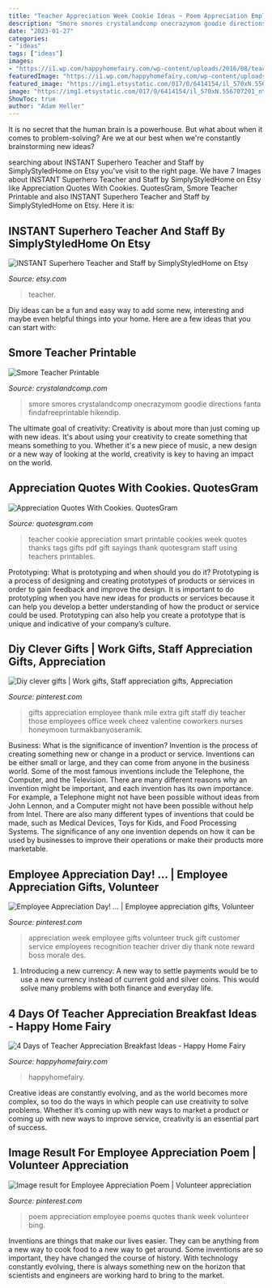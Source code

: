 ```yaml
---
title: "Teacher Appreciation Week Cookie Ideas ~ Poem Appreciation Employee Poems Quotes Thank Week Volunteer Bing"
description: "Smore smores crystalandcomp onecrazymom goodie directions fanta findafreeprintable hikendip"
date: "2023-01-27"
categories:
- "ideas"
tags: ["ideas"]
images:
- "https://i1.wp.com/happyhomefairy.com/wp-content/uploads/2016/08/teacher-appreciation-breakfast9.jpg?resize=1024%2C768&amp;ssl=1"
featuredImage: "https://i1.wp.com/happyhomefairy.com/wp-content/uploads/2016/08/teacher-appreciation-breakfast9.jpg?resize=1024%2C768&amp;ssl=1"
featured_image: "https://img1.etsystatic.com/017/0/6414154/il_570xN.556707201_nt8w.jpg"
image: "https://img1.etsystatic.com/017/0/6414154/il_570xN.556707201_nt8w.jpg"
ShowToc: true
author: "Adam Heller"
---
```



It is no secret that the human brain is a powerhouse. But what about when it comes to problem-solving? Are we at our best when we're constantly brainstorming new ideas?

	

		
searching about INSTANT Superhero Teacher and Staff by SimplyStyledHome on Etsy you've visit to the right page. We have 7 Images about INSTANT Superhero Teacher and Staff by SimplyStyledHome on Etsy like Appreciation Quotes With Cookies. QuotesGram, Smore Teacher Printable and also INSTANT Superhero Teacher and Staff by SimplyStyledHome on Etsy. Here it is:
		
    
## INSTANT Superhero Teacher And Staff By SimplyStyledHome On Etsy

<img loading=lazy src="https://img1.etsystatic.com/017/0/6414154/il_570xN.556707201_nt8w.jpg" onerror="this.onerror=null;this.src='https://tse3.mm.bing.net/th?id=OIP.mP4GKuwCTcBkp95dS_Yk_AHaF3&amp;pid=15.1';" alt="INSTANT Superhero Teacher and Staff by SimplyStyledHome on Etsy">

_Source: etsy.com_

>teacher. 

	

Diy ideas can be a fun and easy way to add some new, interesting and maybe even helpful things into your home. Here are a few ideas that you can start with: 

    
## Smore Teacher Printable

<img loading=lazy src="https://crystalandcomp.com/wp-content/uploads/2011/05/smore-printable-for-your-teacher.jpg" onerror="this.onerror=null;this.src='https://tse4.mm.bing.net/th?id=OIP.xJswVHwpeJ2urzapXUni_wHaLH&amp;pid=15.1';" alt="Smore Teacher Printable">

_Source: crystalandcomp.com_

>smore smores crystalandcomp onecrazymom goodie directions fanta findafreeprintable hikendip. 

	

The ultimate goal of creativity:
Creativity is about more than just coming up with new ideas. It's about using your creativity to create something that means something to you. Whether it's a new piece of music, a new design or a new way of looking at the world, creativity is key to having an impact on the world.

    
## Appreciation Quotes With Cookies. QuotesGram

<img loading=lazy src="https://cdn.quotesgram.com/img/38/43/281744537-TeacherCookie_01.jpg" onerror="this.onerror=null;this.src='https://tse4.mm.bing.net/th?id=OIP.3xZyVr_WPI9j5EqgFHlcuAHaLH&amp;pid=15.1';" alt="Appreciation Quotes With Cookies. QuotesGram">

_Source: quotesgram.com_

>teacher cookie appreciation smart printable cookies week quotes thanks tags gifts pdf gift sayings thank quotesgram staff using teachers printables. 

	

Prototyping: What is prototyping and when should you do it?
Prototyping is a process of designing and creating prototypes of products or services in order to gain feedback and improve the design. It is important to do prototyping when you have new ideas for products or services because it can help you develop a better understanding of how the product or service could be used. Prototyping can also help you create a prototype that is unique and indicative of your company’s culture.

    
## Diy Clever Gifts | Work Gifts, Staff Appreciation Gifts, Appreciation

<img loading=lazy src="https://i.pinimg.com/736x/f5/6d/df/f56ddf9e4baacd8caff825d8cff8b931.jpg" onerror="this.onerror=null;this.src='https://tse3.mm.bing.net/th?id=OIP.-iD_rHSm2D-3grylqfxJLQHaJ3&amp;pid=15.1';" alt="Diy clever gifts | Work gifts, Staff appreciation gifts, Appreciation">

_Source: pinterest.com_

>gifts appreciation employee thank mile extra gift staff diy teacher those employees office week cheez valentine coworkers nurses honeymoon turmakbanyoseramik. 

	

Business: What is the significance of invention?
Invention is the process of creating something new or change in a product or service. Inventions can be either small or large, and they can come from anyone in the business world. Some of the most famous inventions include the Telephone, the Computer, and the Television. There are many different reasons why an invention might be important, and each invention has its own importance. For example, a Telephone might not have been possible without ideas from John Lennon, and a Computer might not have been possible without help from Intel. 
There are also many different types of inventions that could be made, such as Medical Devices, Toys for Kids, and Food Processing Systems. The significance of any one invention depends on how it can be used by businesses to improve their operations or make their products more marketable.

    
## Employee Appreciation Day! … | Employee Appreciation Gifts, Volunteer

<img loading=lazy src="https://i.pinimg.com/736x/66/d4/43/66d443bd329d5cce337a1588ab3c138a--teacher-morale-employee-motivation.jpg" onerror="this.onerror=null;this.src='https://tse3.mm.bing.net/th?id=OIP.ZlpeFXoDMmi3hz1H88Z0tgHaJ3&amp;pid=15.1';" alt="Employee Appreciation Day! … | Employee appreciation gifts, Volunteer">

_Source: pinterest.com_

>appreciation week employee gifts volunteer truck gift customer service employees recognition teacher driver diy thank note reward boss morale des. 

	

1. Introducing a new currency: A new way to settle payments would be to use a new currency instead of current gold and silver coins. This would solve many problems with both finance and everyday life.

    
## 4 Days Of Teacher Appreciation Breakfast Ideas - Happy Home Fairy

<img loading=lazy src="https://i1.wp.com/happyhomefairy.com/wp-content/uploads/2016/08/teacher-appreciation-breakfast9.jpg?resize=1024%2C768&amp;ssl=1" onerror="this.onerror=null;this.src='https://tse2.mm.bing.net/th?id=OIP.P9IHtY4M6pEAxyw3bo26pAHaFj&amp;pid=15.1';" alt="4 Days of Teacher Appreciation Breakfast Ideas - Happy Home Fairy">

_Source: happyhomefairy.com_

>happyhomefairy. 

	

Creative ideas are constantly evolving, and as the world becomes more complex, so too do the ways in which people can use creativity to solve problems. Whether it’s coming up with new ways to market a product or coming up with new ways to improve service, creativity is an essential part of success.

    
## Image Result For Employee Appreciation Poem | Volunteer Appreciation

<img loading=lazy src="https://i.pinimg.com/736x/bd/8f/a0/bd8fa01cb621f4b8a6e5e951087979d6.jpg" onerror="this.onerror=null;this.src='https://tse3.mm.bing.net/th?id=OIP.PHKlk7agchJj9wEkJc5OugAAAA&amp;pid=15.1';" alt="Image result for Employee Appreciation Poem | Volunteer appreciation">

_Source: pinterest.com_

>poem appreciation employee poems quotes thank week volunteer bing. 

	

Inventions are things that make our lives easier. They can be anything from a new way to cook food to a new way to get around. Some inventions are so important, they have changed the course of history. With technology constantly evolving, there is always something new on the horizon that scientists and engineers are working hard to bring to the market.

